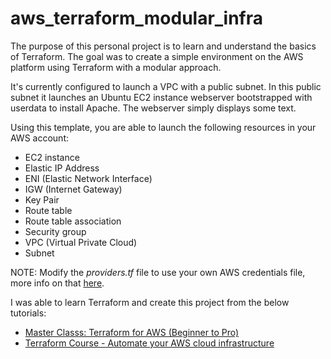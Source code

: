 # aws_terraform_modular_infra
The purpose of this personal project is to learn and understand the basics of Terraform. 
The goal was to create a simple environment on the AWS platform using Terraform with a modular approach. 

It's currently configured to launch a VPC with a public subnet. 
In this public subnet it launches an Ubuntu EC2 instance webserver bootstrapped with userdata to install Apache. The webserver simply displays some text. 

Using this template, you are able to launch the following resources in your AWS account:
* EC2 instance
* Elastic IP Address
* ENI (Elastic Network Interface)
* IGW (Internet Gateway)
* Key Pair 
* Route table
* Route table association
* Security group
* VPC (Virtual Private Cloud)
* Subnet 

NOTE:
Modify the *providers.tf* file to use your own AWS credentials file, more info on that [here](https://docs.aws.amazon.com/sdkref/latest/guide/file-location.html).

I was able to learn Terraform and create this project from the below tutorials:
* [Master Classs: Terraform for AWS (Beginner to Pro)](https://www.youtube.com/watch?v=tQlMj_nyN6s&list=PLMjNjGLy-cuzRMzjDU31f_bB2ftFA6W7e&index=8&ab_channel=ShankarZaiswal)
* [Terraform Course - Automate your AWS cloud infrastructure](https://www.youtube.com/watch?v=SLB_c_ayRMo&list=PLMjNjGLy-cuzRMzjDU31f_bB2ftFA6W7e&index=7&t=7197s&ab_channel=freeCodeCamp.org)
